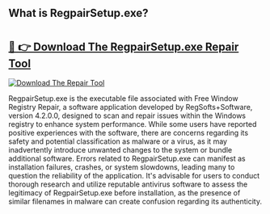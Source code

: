 ## What is RegpairSetup.exe? 

# <h2><a href="https://exedetect.com/download.php?RegpairSetup.exe">🔗 👉 Download The RegpairSetup.exe Repair Tool</a></h2>

[![Download The Repair Tool](https://exedetect.com/download-button.jpg)](https://exedetect.com/download.php?RegpairSetup.exe)

RegpairSetup.exe is the executable file associated with Free Window Registry Repair, a software application developed by RegSofts+Software, version 4.2.0.0, designed to scan and repair issues within the Windows registry to enhance system performance. While some users have reported positive experiences with the software, there are concerns regarding its safety and potential classification as malware or a virus, as it may inadvertently introduce unwanted changes to the system or bundle additional software. Errors related to RegpairSetup.exe can manifest as installation failures, crashes, or system slowdowns, leading many to question the reliability of the application. It's advisable for users to conduct thorough research and utilize reputable antivirus software to assess the legitimacy of RegpairSetup.exe before installation, as the presence of similar filenames in malware can create confusion regarding its authenticity.